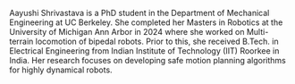 Aayushi Shrivastava is a PhD student in the Department of Mechanical Engineering at UC Berkeley. She completed her Masters in Robotics at the University of Michigan Ann Arbor in 2024 where she worked on Multi-terrain locomotion of bipedal robots. Prior to this, she received  B.Tech. in Electrical Engineering from Indian Institute of Technology (IIT) Roorkee in India. Her research focuses on developing safe motion planning algorithms for highly dynamical robots.
